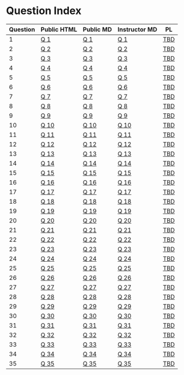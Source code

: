 # Question Index 
 
 
 | Question | Public HTML | Public MD | Instructor MD | PL |
| --------- | --------- | --------- | --------- | --------- |
1 |  [Q 1](https://firas.moosvi.com/oer/physicsbank/content/public/005.Kinematics%282D%20and%203D%29/Uniform%20Circular%20Motion/centripetal_force/centripetal_force.html)| [Q 1](https://github.com/open-resources/physics_bank/blob/main/content/public/005.Kinematics%282D%20and%203D%29/Uniform%20Circular%20Motion/centripetal_force/centripetal_force.md) | [Q 1](https://github.com/open-resources/instructor_physics_bank/blob/main/output/instructor/005.Kinematics%282D%20and%203D%29/Uniform%20Circular%20Motion/centripetal_force/centripetal_force.md) | [TBD]() | 
2 |  [Q 2](https://firas.moosvi.com/oer/physicsbank/content/public/005.Kinematics%282D%20and%203D%29/Uniform%20Circular%20Motion/angular_speed/angular_speed.html)| [Q 2](https://github.com/open-resources/physics_bank/blob/main/content/public/005.Kinematics%282D%20and%203D%29/Uniform%20Circular%20Motion/angular_speed/angular_speed.md) | [Q 2](https://github.com/open-resources/instructor_physics_bank/blob/main/output/instructor/005.Kinematics%282D%20and%203D%29/Uniform%20Circular%20Motion/angular_speed/angular_speed.md) | [TBD]() | 
3 |  [Q 3](https://firas.moosvi.com/oer/physicsbank/content/public/003.Kinematics%281D%29/Motion%20Diagrams/Running_Dog/Running_Dog.html)| [Q 3](https://github.com/open-resources/physics_bank/blob/main/content/public/003.Kinematics%281D%29/Motion%20Diagrams/Running_Dog/Running_Dog.md) | [Q 3](https://github.com/open-resources/instructor_physics_bank/blob/main/output/instructor/003.Kinematics%281D%29/Motion%20Diagrams/Running_Dog/Running_Dog.md) | [TBD]() | 
4 |  [Q 4](https://firas.moosvi.com/oer/physicsbank/content/public/006.Force/Topic%20Outcome/The%20max%20acceleration%20without%20slipping/The%20max%20acceleration%20without%20slipping.html)| [Q 4](https://github.com/open-resources/physics_bank/blob/main/content/public/006.Force/Topic%20Outcome/The%20max%20acceleration%20without%20slipping/The%20max%20acceleration%20without%20slipping.md) | [Q 4](https://github.com/open-resources/instructor_physics_bank/blob/main/output/instructor/006.Force/Topic%20Outcome/The%20max%20acceleration%20without%20slipping/The%20max%20acceleration%20without%20slipping.md) | [TBD]() | 
5 |  [Q 5](https://firas.moosvi.com/oer/physicsbank/content/public/006.Force/Topic%20Outcome/velocity_netforce/velocity_netforce.html)| [Q 5](https://github.com/open-resources/physics_bank/blob/main/content/public/006.Force/Topic%20Outcome/velocity_netforce/velocity_netforce.md) | [Q 5](https://github.com/open-resources/instructor_physics_bank/blob/main/output/instructor/006.Force/Topic%20Outcome/velocity_netforce/velocity_netforce.md) | [TBD]() | 
6 |  [Q 6](https://firas.moosvi.com/oer/physicsbank/content/public/006.Force/Topic%20Outcome/spring_on_incline/spring_on_incline.html)| [Q 6](https://github.com/open-resources/physics_bank/blob/main/content/public/006.Force/Topic%20Outcome/spring_on_incline/spring_on_incline.md) | [Q 6](https://github.com/open-resources/instructor_physics_bank/blob/main/output/instructor/006.Force/Topic%20Outcome/spring_on_incline/spring_on_incline.md) | [TBD]() | 
7 |  [Q 7](https://firas.moosvi.com/oer/physicsbank/content/public/006.Force/Equilibrium/Two%20blocks%20connected%20by%20a%20string/Two%20Blocks%20Connected%20by%20a%20String.html)| [Q 7](https://github.com/open-resources/physics_bank/blob/main/content/public/006.Force/Equilibrium/Two%20blocks%20connected%20by%20a%20string/Two%20Blocks%20Connected%20by%20a%20String.md) | [Q 7](https://github.com/open-resources/instructor_physics_bank/blob/main/output/instructor/006.Force/Equilibrium/Two%20blocks%20connected%20by%20a%20string/Two%20Blocks%20Connected%20by%20a%20String.md) | [TBD]() | 
8 |  [Q 8](https://firas.moosvi.com/oer/physicsbank/content/public/006.Force/Friction/Frictional%20Force%20between%20tires%20and%20road/Frictional%20Force%20between%20tires%20and%20road.html)| [Q 8](https://github.com/open-resources/physics_bank/blob/main/content/public/006.Force/Friction/Frictional%20Force%20between%20tires%20and%20road/Frictional%20Force%20between%20tires%20and%20road.md) | [Q 8](https://github.com/open-resources/instructor_physics_bank/blob/main/output/instructor/006.Force/Friction/Frictional%20Force%20between%20tires%20and%20road/Frictional%20Force%20between%20tires%20and%20road.md) | [TBD]() | 
9 |  [Q 9](https://firas.moosvi.com/oer/physicsbank/content/public/006.Force/Newton%27s%20Third%20Law/Force%20Vectors/force_vectors.html)| [Q 9](https://github.com/open-resources/physics_bank/blob/main/content/public/006.Force/Newton%27s%20Third%20Law/Force%20Vectors/force_vectors.md) | [Q 9](https://github.com/open-resources/instructor_physics_bank/blob/main/output/instructor/006.Force/Newton%27s%20Third%20Law/Force%20Vectors/force_vectors.md) | [TBD]() | 
10 |  [Q 10](https://firas.moosvi.com/oer/physicsbank/content/public/021.Circuits/RC%20Circuits/OSUPv2p10_16/OSUPv2p10_16.html)| [Q 10](https://github.com/open-resources/physics_bank/blob/main/content/public/021.Circuits/RC%20Circuits/OSUPv2p10_16/OSUPv2p10_16.md) | [Q 10](https://github.com/open-resources/instructor_physics_bank/blob/main/output/instructor/021.Circuits/RC%20Circuits/OSUPv2p10_16/OSUPv2p10_16.md) | [TBD]() | 
11 |  [Q 11](https://firas.moosvi.com/oer/physicsbank/content/public/001.Math/Integrals/Rocket/Rocket.html)| [Q 11](https://github.com/open-resources/physics_bank/blob/main/content/public/001.Math/Integrals/Rocket/Rocket.md) | [Q 11](https://github.com/open-resources/instructor_physics_bank/blob/main/output/instructor/001.Math/Integrals/Rocket/Rocket.md) | [TBD]() | 
12 |  [Q 12](https://firas.moosvi.com/oer/physicsbank/content/public/004.Kinematics%281D%29/Position/distance_travelled/distance_travelled.html)| [Q 12](https://github.com/open-resources/physics_bank/blob/main/content/public/004.Kinematics%281D%29/Position/distance_travelled/distance_travelled.md) | [Q 12](https://github.com/open-resources/instructor_physics_bank/blob/main/output/instructor/004.Kinematics%281D%29/Position/distance_travelled/distance_travelled.md) | [TBD]() | 
13 |  [Q 13](https://firas.moosvi.com/oer/physicsbank/content/public/011.Rotational%20Dynamics/Topic%20Outcome/thread_on_spool/thread_on_spool.html)| [Q 13](https://github.com/open-resources/physics_bank/blob/main/content/public/011.Rotational%20Dynamics/Topic%20Outcome/thread_on_spool/thread_on_spool.md) | [Q 13](https://github.com/open-resources/instructor_physics_bank/blob/main/output/instructor/011.Rotational%20Dynamics/Topic%20Outcome/thread_on_spool/thread_on_spool.md) | [TBD]() | 
14 |  [Q 14](https://firas.moosvi.com/oer/physicsbank/content/public/006.Momentum%20and%20Impulse/Conservation%20of%20Momentum/System_Open_or_Closed/System_Open_or_Closed.html)| [Q 14](https://github.com/open-resources/physics_bank/blob/main/content/public/006.Momentum%20and%20Impulse/Conservation%20of%20Momentum/System_Open_or_Closed/System_Open_or_Closed.md) | [Q 14](https://github.com/open-resources/instructor_physics_bank/blob/main/output/instructor/006.Momentum%20and%20Impulse/Conservation%20of%20Momentum/System_Open_or_Closed/System_Open_or_Closed.md) | [TBD]() | 
15 |  [Q 15](https://firas.moosvi.com/oer/physicsbank/content/public/008.Energy/Exploding_Asteroid/Exploding_Asteroid.html)| [Q 15](https://github.com/open-resources/physics_bank/blob/main/content/public/008.Energy/Exploding_Asteroid/Exploding_Asteroid.md) | [Q 15](https://github.com/open-resources/instructor_physics_bank/blob/main/output/instructor/008.Energy/Exploding_Asteroid/Exploding_Asteroid.md) | [TBD]() | 
16 |  [Q 16](https://firas.moosvi.com/oer/physicsbank/content/public/008.Energy/Kinetic%20Energy/KE_energy_momentum/KE_energy_momentum.html)| [Q 16](https://github.com/open-resources/physics_bank/blob/main/content/public/008.Energy/Kinetic%20Energy/KE_energy_momentum/KE_energy_momentum.md) | [Q 16](https://github.com/open-resources/instructor_physics_bank/blob/main/output/instructor/008.Energy/Kinetic%20Energy/KE_energy_momentum/KE_energy_momentum.md) | [TBD]() | 
17 |  [Q 17](https://firas.moosvi.com/oer/physicsbank/content/public/008.Energy/Kinetic%20Energy/KE_testmass/KE_testmass.html)| [Q 17](https://github.com/open-resources/physics_bank/blob/main/content/public/008.Energy/Kinetic%20Energy/KE_testmass/KE_testmass.md) | [Q 17](https://github.com/open-resources/instructor_physics_bank/blob/main/output/instructor/008.Energy/Kinetic%20Energy/KE_testmass/KE_testmass.md) | [TBD]() | 
18 |  [Q 18](https://firas.moosvi.com/oer/physicsbank/content/public/008.Energy/Topic%20Outcome/frictionless_track/frictionless_track.html)| [Q 18](https://github.com/open-resources/physics_bank/blob/main/content/public/008.Energy/Topic%20Outcome/frictionless_track/frictionless_track.md) | [Q 18](https://github.com/open-resources/instructor_physics_bank/blob/main/output/instructor/008.Energy/Topic%20Outcome/frictionless_track/frictionless_track.md) | [TBD]() | 
19 |  [Q 19](https://firas.moosvi.com/oer/physicsbank/content/public/008.Energy/Conservation%20of%20Energy/Cut%20The%20Rope/Cut%20The%20Rope.html)| [Q 19](https://github.com/open-resources/physics_bank/blob/main/content/public/008.Energy/Conservation%20of%20Energy/Cut%20The%20Rope/Cut%20The%20Rope.md) | [Q 19](https://github.com/open-resources/instructor_physics_bank/blob/main/output/instructor/008.Energy/Conservation%20of%20Energy/Cut%20The%20Rope/Cut%20The%20Rope.md) | [TBD]() | 
20 |  [Q 20](https://firas.moosvi.com/oer/physicsbank/content/public/008.Energy/Conservation%20of%20Energy/Energy%20lost%20to%20air%20friction/energy_lost_air_friction.html)| [Q 20](https://github.com/open-resources/physics_bank/blob/main/content/public/008.Energy/Conservation%20of%20Energy/Energy%20lost%20to%20air%20friction/energy_lost_air_friction.md) | [Q 20](https://github.com/open-resources/instructor_physics_bank/blob/main/output/instructor/008.Energy/Conservation%20of%20Energy/Energy%20lost%20to%20air%20friction/energy_lost_air_friction.md) | [TBD]() | 
21 |  [Q 21](https://firas.moosvi.com/oer/physicsbank/content/public/008.Energy/Conservation%20of%20Energy/ball_race/2012Final_q3.html)| [Q 21](https://github.com/open-resources/physics_bank/blob/main/content/public/008.Energy/Conservation%20of%20Energy/ball_race/2012Final_q3.md) | [Q 21](https://github.com/open-resources/instructor_physics_bank/blob/main/output/instructor/008.Energy/Conservation%20of%20Energy/ball_race/2012Final_q3.md) | [TBD]() | 
22 |  [Q 22](https://firas.moosvi.com/oer/physicsbank/content/public/008.Energy/Conservation%20of%20Energy/Physics%20of%20Roller%20Coasters/Physics%20of%20Roller%20Coasters.html)| [Q 22](https://github.com/open-resources/physics_bank/blob/main/content/public/008.Energy/Conservation%20of%20Energy/Physics%20of%20Roller%20Coasters/Physics%20of%20Roller%20Coasters.md) | [Q 22](https://github.com/open-resources/instructor_physics_bank/blob/main/output/instructor/008.Energy/Conservation%20of%20Energy/Physics%20of%20Roller%20Coasters/Physics%20of%20Roller%20Coasters.md) | [TBD]() | 
23 |  [Q 23](https://firas.moosvi.com/oer/physicsbank/content/public/008.Energy/Conservation%20of%20Energy/dissipative_process/dissipative_process.html)| [Q 23](https://github.com/open-resources/physics_bank/blob/main/content/public/008.Energy/Conservation%20of%20Energy/dissipative_process/dissipative_process.md) | [Q 23](https://github.com/open-resources/instructor_physics_bank/blob/main/output/instructor/008.Energy/Conservation%20of%20Energy/dissipative_process/dissipative_process.md) | [TBD]() | 
24 |  [Q 24](https://firas.moosvi.com/oer/physicsbank/content/public/004.Kinematics%282D%20and%203D%29/Projectile%20Motion/Q1_test_projectilemotion/Q1_test_projectilemotion.html)| [Q 24](https://github.com/open-resources/physics_bank/blob/main/content/public/004.Kinematics%282D%20and%203D%29/Projectile%20Motion/Q1_test_projectilemotion/Q1_test_projectilemotion.md) | [Q 24](https://github.com/open-resources/instructor_physics_bank/blob/main/output/instructor/004.Kinematics%282D%20and%203D%29/Projectile%20Motion/Q1_test_projectilemotion/Q1_test_projectilemotion.md) | [TBD]() | 
25 |  [Q 25](https://firas.moosvi.com/oer/physicsbank/content/public/004.Kinematics%282D%20and%203D%29/Projectile%20Motion/ski_jump/ski_jump.html)| [Q 25](https://github.com/open-resources/physics_bank/blob/main/content/public/004.Kinematics%282D%20and%203D%29/Projectile%20Motion/ski_jump/ski_jump.md) | [Q 25](https://github.com/open-resources/instructor_physics_bank/blob/main/output/instructor/004.Kinematics%282D%20and%203D%29/Projectile%20Motion/ski_jump/ski_jump.md) | [TBD]() | 
26 |  [Q 26](https://firas.moosvi.com/oer/physicsbank/content/public/010.Rotational%20Motion/Topic%20Outcome/Wheel_of_fortune/Wheel_of_fortune.html)| [Q 26](https://github.com/open-resources/physics_bank/blob/main/content/public/010.Rotational%20Motion/Topic%20Outcome/Wheel_of_fortune/Wheel_of_fortune.md) | [Q 26](https://github.com/open-resources/instructor_physics_bank/blob/main/output/instructor/010.Rotational%20Motion/Topic%20Outcome/Wheel_of_fortune/Wheel_of_fortune.md) | [TBD]() | 
27 |  [Q 27](https://firas.moosvi.com/oer/physicsbank/content/public/007.Momentum%20and%20Impulse/Conservation%20of%20Momentum/Isolated_systems/Isolated_systems.html)| [Q 27](https://github.com/open-resources/physics_bank/blob/main/content/public/007.Momentum%20and%20Impulse/Conservation%20of%20Momentum/Isolated_systems/Isolated_systems.md) | [Q 27](https://github.com/open-resources/instructor_physics_bank/blob/main/output/instructor/007.Momentum%20and%20Impulse/Conservation%20of%20Momentum/Isolated_systems/Isolated_systems.md) | [TBD]() | 
28 |  [Q 28](https://firas.moosvi.com/oer/physicsbank/content/public/007.Momentum%20and%20Impulse/Conservation%20of%20Momentum/Explosions_and_Velocity/Explosions_and_Velocity.html)| [Q 28](https://github.com/open-resources/physics_bank/blob/main/content/public/007.Momentum%20and%20Impulse/Conservation%20of%20Momentum/Explosions_and_Velocity/Explosions_and_Velocity.md) | [Q 28](https://github.com/open-resources/instructor_physics_bank/blob/main/output/instructor/007.Momentum%20and%20Impulse/Conservation%20of%20Momentum/Explosions_and_Velocity/Explosions_and_Velocity.md) | [TBD]() | 
29 |  [Q 29](https://firas.moosvi.com/oer/physicsbank/content/public/007.Momentum%20and%20Impulse/Conservation%20of%20Momentum/mass_spring_collision/mass_spring_collision.html)| [Q 29](https://github.com/open-resources/physics_bank/blob/main/content/public/007.Momentum%20and%20Impulse/Conservation%20of%20Momentum/mass_spring_collision/mass_spring_collision.md) | [Q 29](https://github.com/open-resources/instructor_physics_bank/blob/main/output/instructor/007.Momentum%20and%20Impulse/Conservation%20of%20Momentum/mass_spring_collision/mass_spring_collision.md) | [TBD]() | 
30 |  [Q 30](https://firas.moosvi.com/oer/physicsbank/content/public/007.Momentum%20and%20Impulse/Impulse/airbag_collision/airbag_collision.html)| [Q 30](https://github.com/open-resources/physics_bank/blob/main/content/public/007.Momentum%20and%20Impulse/Impulse/airbag_collision/airbag_collision.md) | [Q 30](https://github.com/open-resources/instructor_physics_bank/blob/main/output/instructor/007.Momentum%20and%20Impulse/Impulse/airbag_collision/airbag_collision.md) | [TBD]() | 
31 |  [Q 31](https://firas.moosvi.com/oer/physicsbank/content/public/007.Momentum%20and%20Impulse/Impulse/Bouncing_Ball/Bouncing_Ball.html)| [Q 31](https://github.com/open-resources/physics_bank/blob/main/content/public/007.Momentum%20and%20Impulse/Impulse/Bouncing_Ball/Bouncing_Ball.md) | [Q 31](https://github.com/open-resources/instructor_physics_bank/blob/main/output/instructor/007.Momentum%20and%20Impulse/Impulse/Bouncing_Ball/Bouncing_Ball.md) | [TBD]() | 
32 |  [Q 32](https://firas.moosvi.com/oer/physicsbank/content/public/007.Momentum%20and%20Impulse/Momentum/Dinner_Plate/dinner_plate.html)| [Q 32](https://github.com/open-resources/physics_bank/blob/main/content/public/007.Momentum%20and%20Impulse/Momentum/Dinner_Plate/dinner_plate.md) | [Q 32](https://github.com/open-resources/instructor_physics_bank/blob/main/output/instructor/007.Momentum%20and%20Impulse/Momentum/Dinner_Plate/dinner_plate.md) | [TBD]() | 
33 |  [Q 33](https://firas.moosvi.com/oer/physicsbank/content/public/007.Momentum%20and%20Impulse/Momentum/Rock_Powered_Rocket/Rock_Powered_Rocket.html)| [Q 33](https://github.com/open-resources/physics_bank/blob/main/content/public/007.Momentum%20and%20Impulse/Momentum/Rock_Powered_Rocket/Rock_Powered_Rocket.md) | [Q 33](https://github.com/open-resources/instructor_physics_bank/blob/main/output/instructor/007.Momentum%20and%20Impulse/Momentum/Rock_Powered_Rocket/Rock_Powered_Rocket.md) | [TBD]() | 
34 |  [Q 34](https://firas.moosvi.com/oer/physicsbank/content/public/003.Vectors/Topic%20Outcome/Choose_all_Vectors_Scalars/Choose_all_Vectors_Scalars.html)| [Q 34](https://github.com/open-resources/physics_bank/blob/main/content/public/003.Vectors/Topic%20Outcome/Choose_all_Vectors_Scalars/Choose_all_Vectors_Scalars.md) | [Q 34](https://github.com/open-resources/instructor_physics_bank/blob/main/output/instructor/003.Vectors/Topic%20Outcome/Choose_all_Vectors_Scalars/Choose_all_Vectors_Scalars.md) | [TBD]() | 
35 |  [Q 35](https://firas.moosvi.com/oer/physicsbank/content/public/014.Elasticity/Topic%20Outcome/Identical%20Mass-Springs%20with%20different%20Displacement/Identical%20Mass-Springs%20with%20different%20Displacement.html)| [Q 35](https://github.com/open-resources/physics_bank/blob/main/content/public/014.Elasticity/Topic%20Outcome/Identical%20Mass-Springs%20with%20different%20Displacement/Identical%20Mass-Springs%20with%20different%20Displacement.md) | [Q 35](https://github.com/open-resources/instructor_physics_bank/blob/main/output/instructor/014.Elasticity/Topic%20Outcome/Identical%20Mass-Springs%20with%20different%20Displacement/Identical%20Mass-Springs%20with%20different%20Displacement.md) | [TBD]() | 
